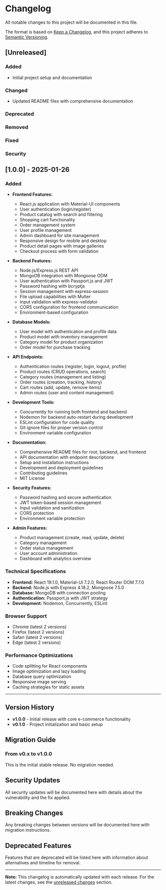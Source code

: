 # Changelog

All notable changes to this project will be documented in this file.

The format is based on [Keep a Changelog](https://keepachangelog.com/en/1.0.0/),
and this project adheres to [Semantic Versioning](https://semver.org/spec/v2.0.0.html).

## [Unreleased]

### Added

- Initial project setup and documentation

### Changed

- Updated README files with comprehensive documentation

### Deprecated

### Removed

### Fixed

### Security

## [1.0.0] - 2025-01-26

### Added

- **Frontend Features:**

  - React.js application with Material-UI components
  - User authentication (login/register)
  - Product catalog with search and filtering
  - Shopping cart functionality
  - Order management system
  - User profile management
  - Admin dashboard for site management
  - Responsive design for mobile and desktop
  - Product detail pages with image galleries
  - Checkout process with form validation

- **Backend Features:**

  - Node.js/Express.js REST API
  - MongoDB integration with Mongoose ODM
  - User authentication with Passport.js and JWT
  - Password hashing with bcryptjs
  - Session management with express-session
  - File upload capabilities with Multer
  - Input validation with express-validator
  - CORS configuration for frontend communication
  - Environment-based configuration

- **Database Models:**

  - User model with authentication and profile data
  - Product model with inventory management
  - Category model for product organization
  - Order model for purchase tracking

- **API Endpoints:**

  - Authentication routes (register, login, logout, profile)
  - Product routes (CRUD operations, search)
  - Category routes (management and listing)
  - Order routes (creation, tracking, history)
  - Cart routes (add, update, remove items)
  - Admin routes (user and content management)

- **Development Tools:**

  - Concurrently for running both frontend and backend
  - Nodemon for backend auto-restart during development
  - ESLint configuration for code quality
  - Git ignore files for proper version control
  - Environment variable configuration

- **Documentation:**

  - Comprehensive README files for root, backend, and frontend
  - API documentation with endpoint descriptions
  - Setup and installation instructions
  - Development and deployment guidelines
  - Contributing guidelines
  - MIT License

- **Security Features:**

  - Password hashing and secure authentication
  - JWT token-based session management
  - Input validation and sanitization
  - CORS protection
  - Environment variable protection

- **Admin Features:**
  - Product management (create, read, update, delete)
  - Category management
  - Order status management
  - User account administration
  - Dashboard with analytics overview

### Technical Specifications

- **Frontend:** React 19.1.0, Material-UI 7.2.0, React Router DOM 7.7.0
- **Backend:** Node.js with Express 4.18.2, Mongoose 7.5.0
- **Database:** MongoDB with connection pooling
- **Authentication:** Passport.js with JWT strategy
- **Development:** Nodemon, Concurrently, ESLint

### Browser Support

- Chrome (latest 2 versions)
- Firefox (latest 2 versions)
- Safari (latest 2 versions)
- Edge (latest 2 versions)

### Performance Optimizations

- Code splitting for React components
- Image optimization and lazy loading
- Database query optimization
- Responsive image serving
- Caching strategies for static assets

---

## Version History

- **v1.0.0** - Initial release with core e-commerce functionality
- **v0.1.0** - Project initialization and basic setup

## Migration Guide

### From v0.x to v1.0.0

This is the initial stable release. No migration needed.

## Security Updates

All security updates will be documented here with details about the vulnerability and the fix applied.

## Breaking Changes

Any breaking changes between versions will be documented here with migration instructions.

## Deprecated Features

Features that are deprecated will be listed here with information about alternatives and timeline for removal.

---

**Note:** This changelog is automatically updated with each release. For the latest changes, see the [unreleased changes](#unreleased) section.
